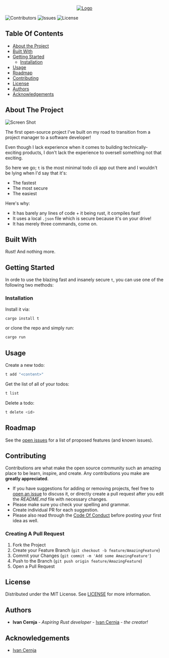 <br/>
<p align="center">
  <a href="https://github.com/ivancernja/t">
    <img src="https://i.imgur.com/zETZHAE.png" alt="Logo">
  </a>

  <!-- <p align="center">
    The fastest and most secure todo app!
    <br/>
    <br/>
    <a href="https://github.com/ivancernja/t"><strong>Explore the docs »</strong></a>
    <br/>
    <br/>
    <a href="https://github.com/ivancernja/t/issues">Report a Bug</a>
    or
    <a href="https://github.com/ivancernja/t/issues">Request a Feature</a>
  </p> -->
</p>

![Contributors](https://img.shields.io/github/contributors/ivancernja/t?color=dark-green) ![Issues](https://img.shields.io/github/issues/ivancernja/t) ![License](https://img.shields.io/github/license/ivancernja/t) 

## Table Of Contents

* [About the Project](#about-the-project)
* [Built With](#built-with)
* [Getting Started](#getting-started)
  * [Installation](#installation)
* [Usage](#usage)
* [Roadmap](#roadmap)
* [Contributing](#contributing)
* [License](#license)
* [Authors](#authors)
* [Acknowledgements](#acknowledgements)

## About The Project

![Screen Shot](https://i.imgur.com/ufDlOKo.png)

The first open-source project I've built on my road to transition from a project manager to a software developer!

Even though I lack experience when it comes to building technically-exciting products, I don't lack the experience to oversell
something not that exciting.

So here we go; `t` is the most minimal todo cli app out there and I wouldn't be lying when I'd say that it's:
* The fastest
* The most secure
* The easiest

Here's why:

* It has barely any lines of code + it being rust, it compiles fast!
* It uses a local `.json` file which is secure because it's on your drive!
* It has merely three commands, come on.

## Built With

Rust! And nothing more.

## Getting Started

In orde to use the blazing fast and insanely secure `t`, you can use one of the following two methods:

### Installation

Install it via:

```sh
cargo install t
```
or clone the repo and simply run:

```sh
cargo run
```

## Usage

Create a new todo:

```sh
t add "<content>"
```

Get the list of all of your todos:

```sh
t list
```

Delete a todo:

```sh
t delete <id>
```

## Roadmap

See the [open issues](https://github.com/ivancernja/t/issues) for a list of proposed features (and known issues).

## Contributing

Contributions are what make the open source community such an amazing place to be learn, inspire, and create. Any contributions you make are **greatly appreciated**.
* If you have suggestions for adding or removing projects, feel free to [open an issue](https://github.com/ivancernja/t/issues/new) to discuss it, or directly create a pull request after you edit the *README.md* file with necessary changes.
* Please make sure you check your spelling and grammar.
* Create individual PR for each suggestion.
* Please also read through the [Code Of Conduct](https://github.com/ivancernja/t/blob/main/CODE_OF_CONDUCT.md) before posting your first idea as well.

### Creating A Pull Request

1. Fork the Project
2. Create your Feature Branch (`git checkout -b feature/AmazingFeature`)
3. Commit your Changes (`git commit -m 'Add some AmazingFeature'`)
4. Push to the Branch (`git push origin feature/AmazingFeature`)
5. Open a Pull Request

## License

Distributed under the MIT License. See [LICENSE](https://github.com/ivancernja/t/blob/main/LICENSE.md) for more information.

## Authors

* **Ivan Cernja** - *Aspiring Rust developer* - [Ivan Cernja](https://github.com/ivancernja/) - *the creator!*

## Acknowledgements

* [Ivan Cernja](https://github.com/ivancernja/)
